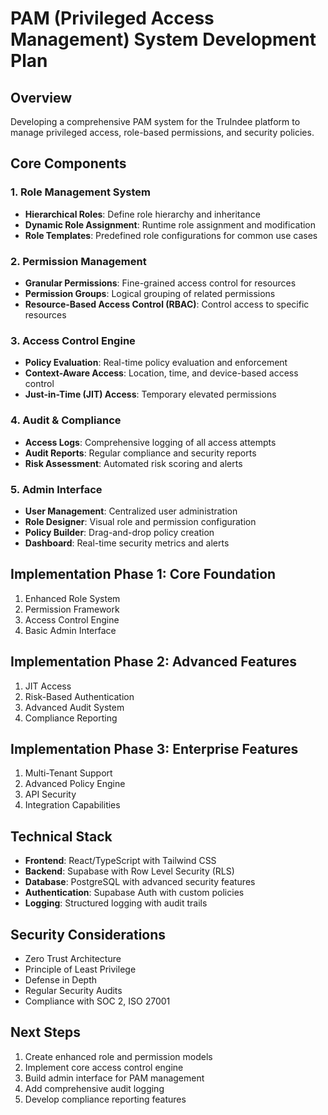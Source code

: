 # PAM (Privileged Access Management) System Development Plan

## Overview
Developing a comprehensive PAM system for the TruIndee platform to manage privileged access, role-based permissions, and security policies.

## Core Components

### 1. Role Management System
- **Hierarchical Roles**: Define role hierarchy and inheritance
- **Dynamic Role Assignment**: Runtime role assignment and modification
- **Role Templates**: Predefined role configurations for common use cases

### 2. Permission Management
- **Granular Permissions**: Fine-grained access control for resources
- **Permission Groups**: Logical grouping of related permissions
- **Resource-Based Access Control (RBAC)**: Control access to specific resources

### 3. Access Control Engine
- **Policy Evaluation**: Real-time policy evaluation and enforcement
- **Context-Aware Access**: Location, time, and device-based access control
- **Just-in-Time (JIT) Access**: Temporary elevated permissions

### 4. Audit & Compliance
- **Access Logs**: Comprehensive logging of all access attempts
- **Audit Reports**: Regular compliance and security reports
- **Risk Assessment**: Automated risk scoring and alerts

### 5. Admin Interface
- **User Management**: Centralized user administration
- **Role Designer**: Visual role and permission configuration
- **Policy Builder**: Drag-and-drop policy creation
- **Dashboard**: Real-time security metrics and alerts

## Implementation Phase 1: Core Foundation
1. Enhanced Role System
2. Permission Framework
3. Access Control Engine
4. Basic Admin Interface

## Implementation Phase 2: Advanced Features
1. JIT Access
2. Risk-Based Authentication
3. Advanced Audit System
4. Compliance Reporting

## Implementation Phase 3: Enterprise Features
1. Multi-Tenant Support
2. Advanced Policy Engine
3. API Security
4. Integration Capabilities

## Technical Stack
- **Frontend**: React/TypeScript with Tailwind CSS
- **Backend**: Supabase with Row Level Security (RLS)
- **Database**: PostgreSQL with advanced security features
- **Authentication**: Supabase Auth with custom policies
- **Logging**: Structured logging with audit trails

## Security Considerations
- Zero Trust Architecture
- Principle of Least Privilege
- Defense in Depth
- Regular Security Audits
- Compliance with SOC 2, ISO 27001

## Next Steps
1. Create enhanced role and permission models
2. Implement core access control engine
3. Build admin interface for PAM management
4. Add comprehensive audit logging
5. Develop compliance reporting features
